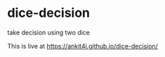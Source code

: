 # dice-decision
take decision using two dice

This is live at https://ankit4j.github.io/dice-decision/
